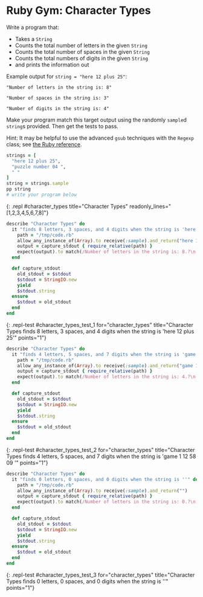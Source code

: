 # Ruby Gym: Character Types

Write a program that:
  - Takes a `String`
  - Counts the total number of letters in the given `String`
  - Counts the total number of spaces in the given `String`
  - Counts the total numbers of digits in the given `String`
  - and prints the information out

Example output for `string = "here 12 plus 25"`:

```
"Number of letters in the string is: 8"

"Number of spaces in the string is: 3"

"Number of digits in the string is: 4"
```

Make your program match this target output using the randomly `sample`d `string`s provided. Then get the tests to pass.

Hint: It may be helpful to use the advanced `gsub` techniques with the `Regexp` class; see [the Ruby reference](https://learn.firstdraft.com/lessons/33-the-one-ruby-reference#advanced-gsub-techniques-with-regexp-class).


```ruby
strings = [
  "here 12 plus 25",
  "puzzle number 04 ",
  " "
]
string = strings.sample
pp string
# write your program below
```
{: .repl #character_types title="Character Types" readonly_lines="[1,2,3,4,5,6,7,8]"}


```ruby
describe "Character Types" do
  it "finds 8 letters, 3 spaces, and 4 digits when the string is 'here 12 plus 25'" do
    path = "/tmp/code.rb"
    allow_any_instance_of(Array).to receive(:sample).and_return("here 12 plus 25")
    output = capture_stdout { require_relative(path) }
    expect(output).to match(/Number of letters in the string is: 8.?\n.?Number of spaces in the string is: 3.?\n.?Number of digits in the string is: 4/i), "Expected output to be 'Number of letters in the string is: 8\\nNumber of spaces in the string is: 3\\nNumber of digits in the string is: 4', but was '#{output}'."
  end

  def capture_stdout
    old_stdout = $stdout
    $stdout = StringIO.new
    yield
    $stdout.string
  ensure
    $stdout = old_stdout
  end
end
```
{: .repl-test #character_types_test_1 for="character_types" title="Character Types finds 8 letters, 3 spaces, and 4 digits when the string is 'here 12 plus 25'" points="1"}


```ruby
describe "Character Types" do
  it "finds 4 letters, 5 spaces, and 7 digits when the string is 'game 1 12 58 09 '" do
    path = "/tmp/code.rb"
    allow_any_instance_of(Array).to receive(:sample).and_return("game 1 12 58 09 ")
    output = capture_stdout { require_relative(path) }
    expect(output).to match(/Number of letters in the string is: 4.?\n.?Number of spaces in the string is: 5.?\n.?Number of digits in the string is: 7/i), "Expected output to be 'Number of letters in the string is: 4\\nNumber of spaces in the string is: 5\\nNumber of digits in the string is: 7', but was '#{output}'."
  end

  def capture_stdout
    old_stdout = $stdout
    $stdout = StringIO.new
    yield
    $stdout.string
  ensure
    $stdout = old_stdout
  end
end
```
{: .repl-test #character_types_test_2 for="character_types" title="Character Types finds 4 letters, 5 spaces, and 7 digits when the string is 'game 1 12 58 09 '" points="1"}


```ruby
describe "Character Types" do
  it "finds 0 letters, 0 spaces, and 0 digits when the string is ''" do
    path = "/tmp/code.rb"
    allow_any_instance_of(Array).to receive(:sample).and_return("")
    output = capture_stdout { require_relative(path) }
    expect(output).to match(/Number of letters in the string is: 0.?\n.?Number of spaces in the string is: 0.?\n.?Number of digits in the string is: 0/i), "Expected output to be 'Number of letters in the string is: 0\\nNumber of spaces in the string is: 0\\nNumber of digits in the string is: 0', but was '#{output}'."
  end

  def capture_stdout
    old_stdout = $stdout
    $stdout = StringIO.new
    yield
    $stdout.string
  ensure
    $stdout = old_stdout
  end
end
```
{: .repl-test #character_types_test_3 for="character_types" title="Character Types finds 0 letters, 0 spaces, and 0 digits when the string is ''" points="1"}
